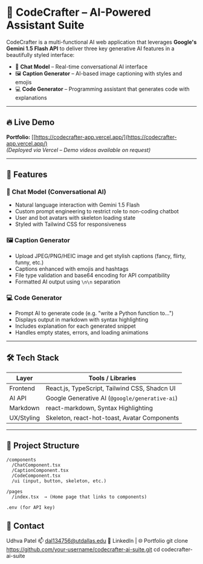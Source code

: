 # 🧠 CodeCrafter – AI-Powered Assistant Suite

CodeCrafter is a multi-functional AI web application that leverages **Google's Gemini 1.5 Flash API** to deliver three key generative AI features in a beautifully styled interface:

- 💬 **Chat Model** – Real-time conversational AI interface
- 🖼️ **Caption Generator** – AI-based image captioning with styles and emojis
- 💻 **Code Generator** – Programming assistant that generates code with explanations

---

## 🔥 Live Demo

**Portfolio:** [[https://codecrafter-app.vercel.app/](https://codecrafter-app.vercel.app/)  
*(Deployed via Vercel – Demo videos available on request)*

---

## 🧩 Features

### 💬 Chat Model (Conversational AI)
- Natural language interaction with Gemini 1.5 Flash
- Custom prompt engineering to restrict role to non-coding chatbot
- User and bot avatars with skeleton loading state
- Styled with Tailwind CSS for responsiveness

### 🖼️ Caption Generator
- Upload JPEG/PNG/HEIC image and get stylish captions (fancy, flirty, funny, etc.)
- Captions enhanced with emojis and hashtags
- File type validation and base64 encoding for API compatibility
- Formatted AI output using `\n\n` separation

### 💻 Code Generator
- Prompt AI to generate code (e.g. "write a Python function to...")  
- Displays output in markdown with syntax highlighting
- Includes explanation for each generated snippet
- Handles empty states, errors, and loading animations

---

## 🛠️ Tech Stack

| Layer        | Tools / Libraries                             |
|--------------|-----------------------------------------------|
| Frontend     | React.js, TypeScript, Tailwind CSS, Shadcn UI |
| AI API       | Google Generative AI (`@google/generative-ai`)|
| Markdown     | react-markdown, Syntax Highlighting           |
| UX/Styling   | Skeleton, react-hot-toast, Avatar Components  |

---

## 📂 Project Structure

```
/components
  /ChatComponent.tsx
  /CaptionComponent.tsx
  /CodeComponent.tsx
  /ui (input, button, skeleton, etc.)

/pages
  /index.tsx  → (Home page that links to components)

.env (for API key)
```

## 📧 Contact
Udhva Patel
📫 dal134756@utdallas.edu
📎 LinkedIn | 🌐 Portfolio
git clone https://github.com/your-username/codecrafter-ai-suite.git
cd codecrafter-ai-suite
